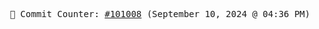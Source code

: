 <p align="center">
    <samp>
        📮 Commit Counter: <a href="https://github.com/Javascript-void0/Javascript-void0/commits/main">#101008</a> (September 10, 2024 @ 04:36 PM)
    </samp>
</p>